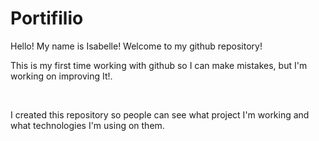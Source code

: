 # Portifilio
<!DOCTYPE html>
<html>
 <body>
     <p>Hello! My name is Isabelle! Welcome to my github repository!</p>
     <p>This is my first time working with github so I can make mistakes, but I'm working on improving It!.</p>
     <br>
     <p>I created this repository so people can see what project I'm working and what technologies I'm using on them.</p>
</body>
</html>
